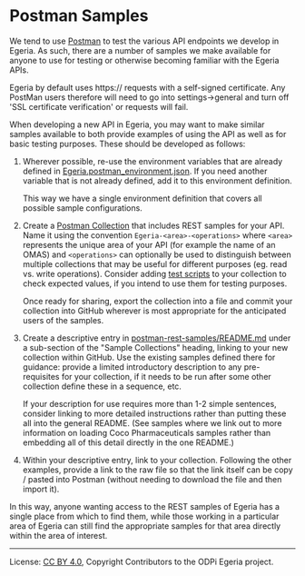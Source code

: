 <!-- SPDX-License-Identifier: CC-BY-4.0 -->
<!-- Copyright Contributors to the ODPi Egeria project. -->
  
# Postman Samples

We tend to use [Postman](https://www.getpostman.com) to test the various API endpoints we develop in
Egeria. As such, there are a number of samples we make available for anyone to use for testing or otherwise
becoming familiar with the Egeria APIs.

Egeria by default uses https:// requests with a self-signed certificate. Any PostMan users therefore will need to
go into settings->general and turn off 'SSL certificate verification' or requests will fail.

When developing a new API in Egeria, you may want to make similar samples available to both provide examples
of using the API as well as for basic testing purposes. These should be developed as follows:

1. Wherever possible, re-use the environment variables that are already defined in
    [Egeria.postman_environment.json](../open-metadata-resources/open-metadata-samples/postman-rest-samples/Egeria.postman_environment.json).
    If you need another variable that is not already defined, add it to this environment definition.
    
    This way we have a single environment definition that covers all possible sample configurations.

1. Create a [Postman Collection](https://learning.getpostman.com/docs/postman/collections/intro-to-collections/)
    that includes REST samples for your API. Name it using the convention
    `Egeria-<area>-<operations>` where `<area>` represents the unique area of your API (for
    example the name of an OMAS) and `<operations>` can optionally be used to distinguish between multiple collections
    that may be useful for different purposes (eg. read vs. write operations). Consider adding
    [test scripts](https://learning.getpostman.com/docs/postman/scripts/test-scripts/)
    to your collection to check expected values, if you intend to use them for testing purposes.
    
    Once ready for sharing, export the collection into a file and commit your collection into GitHub
    wherever is most appropriate for the anticipated users of the samples.

1. Create a descriptive entry in [postman-rest-samples/README.md](../open-metadata-resources/open-metadata-samples/postman-rest-samples/README.md)
    under a sub-section of the "Sample Collections" heading, linking to your new collection within GitHub. Use the
    existing samples defined there for guidance: provide a limited introductory description to any pre-requisites for
    your collection, if it needs to be run after some other collection define these in a sequence, etc.
    
    If your description for use requires more than 1-2 simple sentences, consider linking to more detailed instructions
    rather than putting these all into the general README. (See samples where we link out to more information on loading
    Coco Pharmaceuticals samples rather than embedding all of this detail directly in the one README.)
    
1. Within your descriptive entry, link to your collection. Following the other examples, provide a link to the
    raw file so that the link itself can be copy / pasted into Postman (without needing to download the file and
    then import it).

In this way, anyone wanting access to the REST samples of Egeria has a single place from which to find
them, while those working in a particular area of Egeria can still find the appropriate samples for that area
directly within the area of interest.

----
License: [CC BY 4.0](https://creativecommons.org/licenses/by/4.0/),
Copyright Contributors to the ODPi Egeria project.
